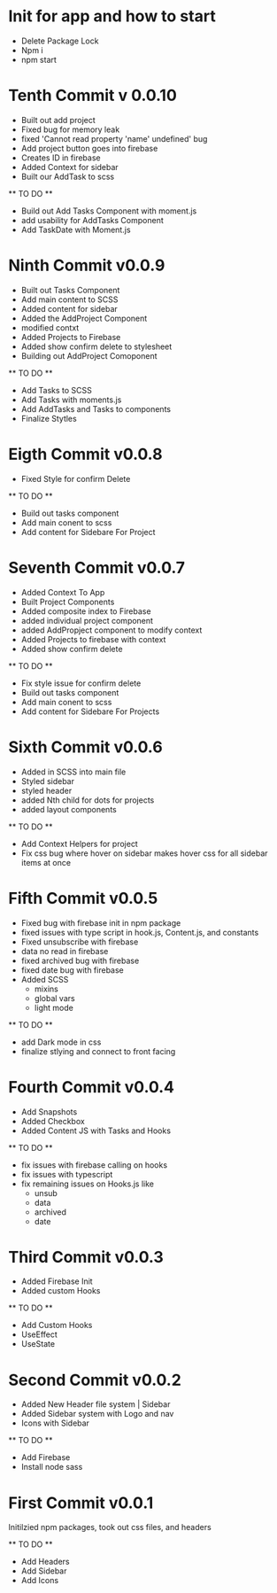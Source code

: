 # Init for app and how to start

- Delete Package Lock
- Npm i
- npm start

# Tenth Commit v 0.0.10

- Built out add project
- Fixed bug for memory leak 
- fixed 'Cannot read property 'name' undefined' bug
- Add project button goes into firebase
- Creates ID in firebase
- Added Context for sidebar
- Built our AddTask to scss

** TO DO **

- Build out Add Tasks Component with moment.js
- add usability for AddTasks Component 
- Add TaskDate with Moment.js

# Ninth Commit v0.0.9

- Built out Tasks Component 
- Add main content to SCSS
- Added content for sidebar 
- Added the AddProject Component 
- modified contxt
- Added Projects to Firebase
- Added show confirm delete to stylesheet
- Building out AddProject Comoponent 

** TO DO **

- Add Tasks to SCSS
- Add Tasks with moments.js
- Add AddTasks and Tasks to components 
- Finalize Stytles


# Eigth Commit v0.0.8

- Fixed Style for confirm Delete

** TO DO **

- Build out tasks component 
- Add main conent to scss
- Add content for Sidebare For Project


# Seventh Commit v0.0.7

- Added Context To App
- Built Project Components
- Added composite index to Firebase
- added individual project component 
- added AddPropject component to modify context
- Added Projects to firebase with context
- Added show confirm delete

** TO DO **

- Fix style issue for confirm delete
- Build out tasks component 
- Add main conent to scss
- Add content for Sidebare For Projects


# Sixth Commit v0.0.6

- Added in SCSS into main file
- Styled sidebar
- styled header
- added Nth child for dots for projects 
- added layout components 

** TO DO ** 

- Add Context Helpers for project 
- Fix css bug where hover on sidebar makes hover css for all sidebar items at once

# Fifth Commit v0.0.5

- Fixed bug with firebase init in npm package
- fixed issues with type script in hook.js, Content.js, and constants
- Fixed unsubscribe with firebase
- data no read in firebase
- fixed archived bug with firebase
- fixed date bug with firebase
- Added SCSS
    - mixins
    - global vars
    - light mode

** TO DO ** 
- add Dark mode in css
- finalize stlying and connect to front facing 

# Fourth Commit v0.0.4
- Add Snapshots
- Added Checkbox
- Added Content JS with Tasks and Hooks

** TO DO **
 - fix issues with firebase calling on hooks
 - fix issues with typescript
 - fix remaining issues on Hooks.js like 
    - unsub
    - data
    - archived
    - date

# Third Commit v0.0.3
- Added Firebase Init
- Added custom Hooks


** TO DO **
 - Add Custom Hooks
 - UseEffect
 - UseState
# Second Commit v0.0.2
- Added New Header file system | Sidebar
- Added Sidebar system with Logo and nav 
- Icons with Sidebar


** TO DO **
 - Add Firebase
 - Install node sass

# First Commit v0.0.1
Initilzied npm packages, took out css files, and headers 

** TO DO **
 - Add Headers
 - Add Sidebar
 - Add Icons
